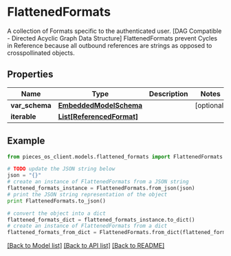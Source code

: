 # FlattenedFormats

A collection of Formats specific to the authenticated user. [DAG Compatible - Directed Acyclic Graph Data Structure]  FlattenedFormats prevent Cycles in Reference because all outbound references are strings as opposed to crosspollinated objects. 

## Properties
Name | Type | Description | Notes
------------ | ------------- | ------------- | -------------
**var_schema** | [**EmbeddedModelSchema**](EmbeddedModelSchema.md) |  | [optional] 
**iterable** | [**List[ReferencedFormat]**](ReferencedFormat.md) |  | 

## Example

```python
from pieces_os_client.models.flattened_formats import FlattenedFormats

# TODO update the JSON string below
json = "{}"
# create an instance of FlattenedFormats from a JSON string
flattened_formats_instance = FlattenedFormats.from_json(json)
# print the JSON string representation of the object
print FlattenedFormats.to_json()

# convert the object into a dict
flattened_formats_dict = flattened_formats_instance.to_dict()
# create an instance of FlattenedFormats from a dict
flattened_formats_from_dict = FlattenedFormats.from_dict(flattened_formats_dict)
```
[[Back to Model list]](../README.md#documentation-for-models) [[Back to API list]](../README.md#documentation-for-api-endpoints) [[Back to README]](../README.md)


